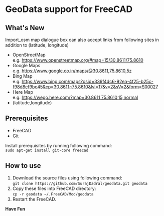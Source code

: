 # GeoData support for FreeCAD


## What's New

Import_osm map dialogue box can also accept links from following sites in addition to (latitude, longitude)

* OpenStreetMap  
e.g. https://www.openstreetmap.org/#map=15/30.8611/75.8610
* Google Maps  
e.g. https://www.google.co.in/maps/@30.8611,75.8610,5z
* Bing Map  
e.g. https://www.bing.com/maps?osid=339f4dc6-92ea-4f25-b25c-f98d8ef9bc45&cp=30.8611~75.8610&lvl=17&v=2&sV=2&form=S00027
* Here Map  
e.g. https://wego.here.com/?map=30.8611,75.8610,15,normal
* (latitude,longitude)


## Prerequisites
* FreeCAD
* Git

Install prerequisites by running following command:  
````sudo apt-get install git-core freecad````


## How to use

1. Download the source files using following command:  
````git clone https://github.com/SurajDadral/geodata.git geodata````
1. Copy these files into FreeCAD directory:  
````cp -r geodata ~/.FreeCAD/Mod/geodata````
1. Restart the FreeCAD.

**Have Fun**
